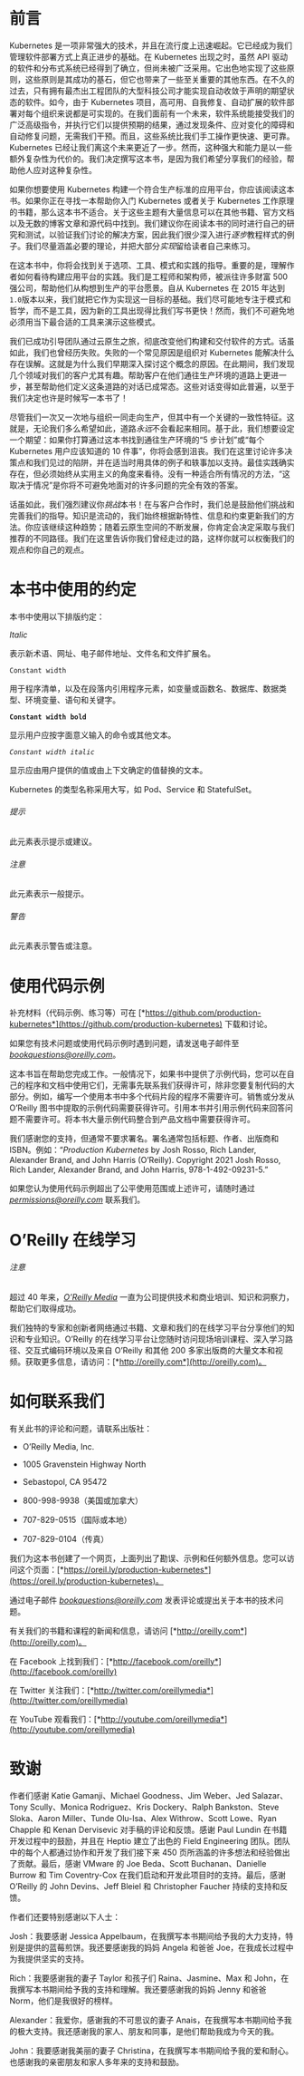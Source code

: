 # 前言

Kubernetes 是一项非常强大的技术，并且在流行度上迅速崛起。它已经成为我们管理软件部署方式上真正进步的基础。在 Kubernetes 出现之时，虽然 API 驱动的软件和分布式系统已经得到了确立，但尚未被广泛采用。它出色地实现了这些原则，这些原则是其成功的基石，但它也带来了一些至关重要的其他东西。在不久的过去，只有拥有最杰出工程团队的大型科技公司才能实现自动收敛于声明的期望状态的软件。如今，由于 Kubernetes 项目，高可用、自我修复、自动扩展的软件部署对每个组织来说都是可实现的。在我们面前有一个未来，软件系统能接受我们的广泛高级指令，并执行它们以提供预期的结果，通过发现条件、应对变化的障碍和自动修复问题，无需我们干预。而且，这些系统比我们手工操作更快速、更可靠。Kubernetes 已经让我们离这个未来更近了一步。然而，这种强大和能力是以一些额外复杂性为代价的。我们决定撰写这本书，是因为我们希望分享我们的经验，帮助他人应对这种复杂性。

如果你想要使用 Kubernetes 构建一个符合生产标准的应用平台，你应该阅读这本书。如果你正在寻找一本帮助你入门 Kubernetes 或者关于 Kubernetes 工作原理的书籍，那么这本书不适合。关于这些主题有大量信息可以在其他书籍、官方文档以及无数的博客文章和源代码中找到。我们建议你在阅读本书的同时进行自己的研究和测试，以验证我们讨论的解决方案，因此我们很少深入进行*逐步*教程样式的例子。我们尽量涵盖必要的理论，并把大部分*实现*留给读者自己来练习。

在这本书中，你将会找到关于选项、工具、模式和实践的指导。重要的是，理解作者如何看待构建应用平台的实践。我们是工程师和架构师，被派往许多财富 500 强公司，帮助他们从构想到生产的平台愿景。自从 Kubernetes 在 2015 年达到`1.0`版本以来，我们就把它作为实现这一目标的基础。我们尽可能地专注于模式和哲学，而不是工具，因为新的工具出现得比我们写书更快！然而，我们不可避免地必须用当下最合适的工具来演示这些模式。

我们已成功引导团队通过云原生之旅，彻底改变他们构建和交付软件的方式。话虽如此，我们也曾经历失败。失败的一个常见原因是组织对 Kubernetes 能解决什么存在误解。这就是为什么我们早期深入探讨这个概念的原因。在此期间，我们发现几个领域对我们的客户尤其有趣。帮助客户在他们通往生产环境的道路上更进一步，甚至帮助他们定义这条道路的对话已成常态。这些对话变得如此普遍，以至于我们决定也许是时候写一本书了！

尽管我们一次又一次地与组织一同走向生产，但其中有一个关键的一致性特征。这就是，无论我们多么希望如此，道路*永远*不会看起来相同。基于此，我们想要设定一个期望：如果你打算通过这本书找到通往生产环境的“5 步计划”或“每个 Kubernetes 用户应该知道的 10 件事”，你将会感到沮丧。我们在这里讨论许多决策点和我们见过的陷阱，并在适当时用具体的例子和轶事加以支持。最佳实践确实存在，但必须始终从实用主义的角度来看待。没有一种适合所有情况的方法，“这取决于情况”是你将不可避免地面对的许多问题的完全有效的答案。

话虽如此，我们强烈建议你*挑战*本书！在与客户合作时，我们总是鼓励他们挑战和完善我们的指导。知识是流动的，我们始终根据新特性、信息和约束更新我们的方法。你应该继续这种趋势；随着云原生空间的不断发展，你肯定会决定采取与我们推荐的不同路径。我们在这里告诉你我们曾经走过的路，这样你就可以权衡我们的观点和你自己的观点。

# 本书中使用的约定

本书中使用以下排版约定：

*Italic*

表示新术语、网址、电子邮件地址、文件名和文件扩展名。

`Constant width`

用于程序清单，以及在段落内引用程序元素，如变量或函数名、数据库、数据类型、环境变量、语句和关键字。

**`Constant width bold`**

显示用户应按字面意义输入的命令或其他文本。

*`Constant width italic`*

显示应由用户提供的值或由上下文确定的值替换的文本。

Kubernetes 的类型名称采用大写，如 Pod、Service 和 StatefulSet。

###### 提示

此元素表示提示或建议。

###### 注意

此元素表示一般提示。

###### 警告

此元素表示警告或注意。

# 使用代码示例

补充材料（代码示例、练习等）可在 [*https://github.com/production-kubernetes*](https://github.com/production-kubernetes) 下载和讨论。

如果您有技术问题或使用代码示例时遇到问题，请发送电子邮件至 *bookquestions@oreilly.com*。

这本书旨在帮助您完成工作。一般情况下，如果书中提供了示例代码，您可以在自己的程序和文档中使用它们，无需事先联系我们获得许可，除非您要复制代码的大部分。例如，编写一个使用本书中多个代码片段的程序不需要许可。销售或分发从 O’Reilly 图书中提取的示例代码需要获得许可。引用本书并引用示例代码来回答问题不需要许可。将本书大量示例代码整合到产品文档中需要获得许可。

我们感谢您的支持，但通常不要求署名。署名通常包括标题、作者、出版商和 ISBN。例如：“*Production Kubernetes* by Josh Rosso, Rich Lander, Alexander Brand, and John Harris (O’Reilly). Copyright 2021 Josh Rosso, Rich Lander, Alexander Brand, and John Harris, 978-1-492-09231-5.”

如果您认为使用代码示例超出了公平使用范围或上述许可，请随时通过 *permissions@oreilly.com* 联系我们。

# O’Reilly 在线学习

###### 注意

超过 40 年来，[*O’Reilly Media*](http://oreilly.com) 一直为公司提供技术和商业培训、知识和洞察力，帮助它们取得成功。

我们独特的专家和创新者网络通过书籍、文章和我们的在线学习平台分享他们的知识和专业知识。O’Reilly 的在线学习平台让您随时访问现场培训课程、深入学习路径、交互式编码环境以及来自 O’Reilly 和其他 200 多家出版商的大量文本和视频。获取更多信息，请访问：[*http://oreilly.com*](http://oreilly.com)。

# 如何联系我们

有关此书的评论和问题，请联系出版社：

+   O’Reilly Media, Inc.

+   1005 Gravenstein Highway North

+   Sebastopol, CA 95472

+   800-998-9938（美国或加拿大）

+   707-829-0515（国际或本地）

+   707-829-0104（传真）

我们为这本书创建了一个网页，上面列出了勘误、示例和任何额外信息。您可以访问这个页面：[*https://oreil.ly/production-kubernetes*](https://oreil.ly/production-kubernetes)。

通过电子邮件 *bookquestions@oreilly.com* 发表评论或提出关于本书的技术问题。

有关我们的书籍和课程的新闻和信息，请访问 [*http://oreilly.com*](http://oreilly.com)。

在 Facebook 上找到我们：[*http://facebook.com/oreilly*](http://facebook.com/oreilly)

在 Twitter 关注我们：[*http://twitter.com/oreillymedia*](http://twitter.com/oreillymedia)

在 YouTube 观看我们：[*http://youtube.com/oreillymedia*](http://youtube.com/oreillymedia)

# 致谢

作者们感谢 Katie Gamanji、Michael Goodness、Jim Weber、Jed Salazar、Tony Scully、Monica Rodriguez、Kris Dockery、Ralph Bankston、Steve Sloka、Aaron Miller、Tunde Olu-Isa、Alex Withrow、Scott Lowe、Ryan Chapple 和 Kenan Dervisevic 对手稿的评论和反馈。感谢 Paul Lundin 在书籍开发过程中的鼓励，并且在 Heptio 建立了出色的 Field Engineering 团队。团队中的每个人都通过协作和开发了我们接下来 450 页所涵盖的许多想法和经验做出了贡献。最后，感谢 VMware 的 Joe Beda、Scott Buchanan、Danielle Burrow 和 Tim Coventry-Cox 在我们启动和开发此项目时的支持。最后，感谢 O’Reilly 的 John Devins、Jeff Bleiel 和 Christopher Faucher 持续的支持和反馈。

作者们还要特别感谢以下人士：

Josh：我要感谢 Jessica Appelbaum，在我撰写本书期间给予我的大力支持，特别是提供的蓝莓煎饼。我还要感谢我的妈妈 Angela 和爸爸 Joe，在我成长过程中为我提供坚实的支持。

Rich：我要感谢我的妻子 Taylor 和孩子们 Raina、Jasmine、Max 和 John，在我撰写本书期间给予我的支持和理解。我还要感谢我的妈妈 Jenny 和爸爸 Norm，他们是我很好的榜样。

Alexander：我爱你，感谢我的不可思议的妻子 Anais，在我撰写本书期间给予我的极大支持。我还感谢我的家人、朋友和同事，是他们帮助我成为今天的我。

John：我要感谢我美丽的妻子 Christina，在我撰写本书期间给予我的爱和耐心。也感谢我的亲密朋友和家人多年来的支持和鼓励。
